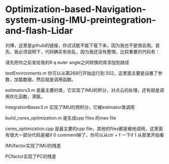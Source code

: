 # Optimization-based-Navigation-system-using-IMU-preintegration-and-flash-Lidar

刘博，这里是github的链接，你试试能不能下载下来，因为我也不是很会用。首先，我必须说明下，代码确实有些乱，因为我还没有整理。比较重要的代码有：

请先把你之前发给我的R q euler angle之间转换的库添加到路径

testEnvironments.m 你可以从第268行开始运行到 502，这里面主要是设置了参数，加载数据，然后就是调用函数。

estimatorv3.m 是最主要的类，它实现了IMU的积分，对点云的处理，还有就是调用优化函数，滑窗。

IntegrationBasev3.m 实现了IMU的预积分，它被estimator类调用

build_ceres_optimization.m 是生成cpp files 的mex file

ceres_optimization.cpp 是最主要的cpp file，其他的files都是被他调用，这里面有很大一部分代码是被if 0 comment掉了，你可以从ctr + f 一下if 1 从那里开始看

IMUfactor实现了IMU的残差

PCfactor实现了PC的残差

